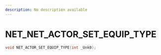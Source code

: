 ```yaml
---
description: No description available 
---
```


# NET\_NET_ACTOR_SET_EQUIP_TYPE

```cpp
void NET_ACTOR_SET_EQUIP_TYPE(int _Unk0);
```